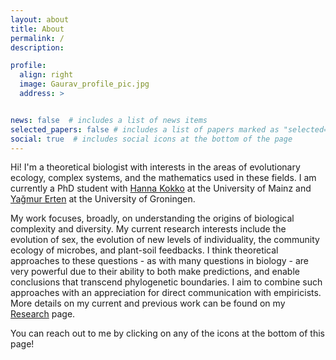 ```yaml
---
layout: about
title: About
permalink: /
description: 

profile:
  align: right
  image: Gaurav_profile_pic.jpg
  address: > 


news: false  # includes a list of news items
selected_papers: false # includes a list of papers marked as "selected={true}"
social: true  # includes social icons at the bottom of the page
---
```


Hi! 
I'm a theoretical biologist with interests in the areas of evolutionary ecology, complex systems, and the mathematics used in these fields. 
I am currently a PhD student with [Hanna Kokko](https://kokkonuts.org/) at the University of Mainz and [Yağmur Erten](https://research.rug.nl/en/persons/yagmur-erten) at the University of Groningen. 

My work focuses, broadly, on understanding the origins of biological complexity and diversity. 
My current research interests include the evolution of sex, the evolution of new levels of individuality, the community ecology of microbes, and plant-soil feedbacks. 
I think theoretical approaches to these questions - as with many questions in biology - are very powerful due to their ability to both make predictions, and enable conclusions that transcend phylogenetic boundaries. 
I aim to combine such approaches with an appreciation for direct communication with empiricists.
More details on my current and previous work can be found on my [Research](https://gauravathreya.github.io/research/) page. 

You can reach out to me by clicking on any of the icons at the bottom of this page!
